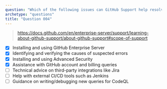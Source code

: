 ```yaml
---
question: "Which of the following issues can GitHub Support help resolve? (Choose four.)"
archetype: "questions"
title: "Question 004"
---
```


> https://docs.github.com/en/enterprise-server/support/learning-about-github-support/about-github-support#scope-of-support
- [x] Installing and using GitHub Enterprise Server
- [x] Identifying and verifying the causes of suspected errors
- [x] Installing and using Advanced Security
- [x] Assistance with GitHub account and billing queries
- [ ] Technical advice on third-party integrations like Jira
- [ ] Help with external CI/CD tools such as Jenkins
- [ ] Guidance on writing/debugging new queries for CodeQL

